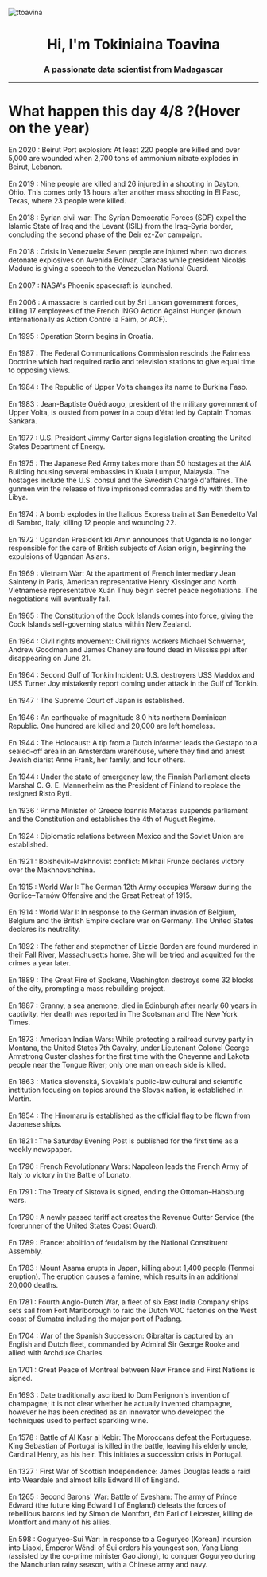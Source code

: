 
<p align="left"> <img src="https://komarev.com/ghpvc/?username=ttoavina&label=Profile%20views&color=0e75b6&style=flat" alt="ttoavina" /> </p>
<h1 align="center">Hi, I'm Tokiniaina Toavina</h1>
<h3 align="center">A passionate data scientist from Madagascar</h3>
    
<hr/>
<h1> What happen this day 4/8 ?(Hover on the year)</h1>

En 2020 : Beirut Port explosion: At least 220 people are killed and over 5,000 are wounded when 2,700 tons of ammonium nitrate explodes in Beirut, Lebanon.
<br/><br/>
En 2019 : Nine people are killed and 26 injured in a shooting in Dayton, Ohio. This comes only 13 hours after another mass shooting in El Paso, Texas, where 23 people were killed.
<br/><br/>
En 2018 : Syrian civil war: The Syrian Democratic Forces (SDF) expel the Islamic State of Iraq and the Levant (ISIL) from the Iraq–Syria border, concluding the second phase of the Deir ez-Zor campaign.
<br/><br/>
En 2018 : Crisis in Venezuela: Seven people are injured when two drones detonate explosives on Avenida Bolívar, Caracas while president Nicolás Maduro is giving a speech to the Venezuelan National Guard.
<br/><br/>
En 2007 : NASA's Phoenix spacecraft is launched.
<br/><br/>
En 2006 : A massacre is carried out by Sri Lankan government forces, killing 17 employees of the French INGO Action Against Hunger (known internationally as Action Contre la Faim, or ACF).
<br/><br/>
En 1995 : Operation Storm begins in Croatia.
<br/><br/>
En 1987 : The Federal Communications Commission rescinds the Fairness Doctrine which had required radio and television stations to give equal time to opposing views.
<br/><br/>
En 1984 : The Republic of Upper Volta changes its name to Burkina Faso.
<br/><br/>
En 1983 : Jean-Baptiste Ouédraogo, president of the military government of Upper Volta, is ousted from power in a coup d'état led by Captain Thomas Sankara.
<br/><br/>
En 1977 : U.S. President Jimmy Carter signs legislation creating the United States Department of Energy.
<br/><br/>
En 1975 : The Japanese Red Army takes more than 50 hostages at the AIA Building housing several embassies in Kuala Lumpur, Malaysia. The hostages include the U.S. consul and the Swedish Chargé d'affaires. The gunmen win the release of five imprisoned comrades and fly with them to Libya.
<br/><br/>
En 1974 : A bomb explodes in the Italicus Express train at San Benedetto Val di Sambro, Italy, killing 12 people and wounding 22.
<br/><br/>
En 1972 : Ugandan President Idi Amin announces that Uganda is no longer responsible for the care of British subjects of Asian origin, beginning the expulsions of Ugandan Asians.
<br/><br/>
En 1969 : Vietnam War: At the apartment of French intermediary Jean Sainteny in Paris, American representative Henry Kissinger and North Vietnamese representative Xuân Thuỷ begin secret peace negotiations. The negotiations will eventually fail.
<br/><br/>
En 1965 : The Constitution of the Cook Islands comes into force, giving the Cook Islands self-governing status within New Zealand.
<br/><br/>
En 1964 : Civil rights movement: Civil rights workers Michael Schwerner, Andrew Goodman and James Chaney are found dead in Mississippi after disappearing on June 21.
<br/><br/>
En 1964 : Second Gulf of Tonkin Incident: U.S. destroyers USS Maddox and USS Turner Joy mistakenly report coming under attack in the Gulf of Tonkin.
<br/><br/>
En 1947 : The Supreme Court of Japan is established.
<br/><br/>
En 1946 : An earthquake of magnitude 8.0 hits northern Dominican Republic. One hundred are killed and 20,000 are left homeless.
<br/><br/>
En 1944 : The Holocaust: A tip from a Dutch informer leads the Gestapo to a sealed-off area in an Amsterdam warehouse, where they find and arrest Jewish diarist Anne Frank, her family, and four others.
<br/><br/>
En 1944 : Under the state of emergency law, the Finnish Parliament elects Marshal C. G. E. Mannerheim as the President of Finland to replace the resigned Risto Ryti.
<br/><br/>
En 1936 : Prime Minister of Greece Ioannis Metaxas suspends parliament and the Constitution and establishes the 4th of August Regime.
<br/><br/>
En 1924 : Diplomatic relations between Mexico and the Soviet Union are established.
<br/><br/>
En 1921 : Bolshevik–Makhnovist conflict: Mikhail Frunze declares victory over the Makhnovshchina.
<br/><br/>
En 1915 : World War I: The German 12th Army occupies Warsaw during the Gorlice–Tarnów Offensive and the Great Retreat of 1915.
<br/><br/>
En 1914 : World War I: In response to the German invasion of Belgium, Belgium and the British Empire declare war on Germany. The United States declares its neutrality.
<br/><br/>
En 1892 : The father and stepmother of Lizzie Borden are found murdered in their Fall River, Massachusetts home. She will be tried and acquitted for the crimes a year later.
<br/><br/>
En 1889 : The Great Fire of Spokane, Washington destroys some 32 blocks of the city, prompting a mass rebuilding project.
<br/><br/>
En 1887 : Granny, a sea anemone, died in Edinburgh after nearly 60 years in captivity. Her death was reported in The Scotsman and The New York Times.
<br/><br/>
En 1873 : American Indian Wars: While protecting a railroad survey party in Montana, the United States 7th Cavalry, under Lieutenant Colonel George Armstrong Custer clashes for the first time with the Cheyenne and Lakota people near the Tongue River; only one man on each side is killed.
<br/><br/>
En 1863 : Matica slovenská, Slovakia's public-law cultural and scientific institution focusing on topics around the Slovak nation, is established in Martin.
<br/><br/>
En 1854 : The Hinomaru is established as the official flag to be flown from Japanese ships.
<br/><br/>
En 1821 : The Saturday Evening Post is published for the first time as a weekly newspaper.
<br/><br/>
En 1796 : French Revolutionary Wars: Napoleon leads the French Army of Italy to victory in the Battle of Lonato.
<br/><br/>
En 1791 : The Treaty of Sistova is signed, ending the Ottoman–Habsburg wars.
<br/><br/>
En 1790 : A newly passed tariff act creates the Revenue Cutter Service (the forerunner of the United States Coast Guard).
<br/><br/>
En 1789 : France: abolition of feudalism by the National Constituent Assembly.
<br/><br/>
En 1783 : Mount Asama erupts in Japan, killing about 1,400 people (Tenmei eruption). The eruption causes a famine, which results in an additional 20,000 deaths.
<br/><br/>
En 1781 : Fourth Anglo-Dutch War, a fleet of six East India Company ships sets sail from Fort Marlborough to raid the Dutch VOC factories on the West coast of Sumatra including the major port of Padang.
<br/><br/>
En 1704 : War of the Spanish Succession: Gibraltar is captured by an English and Dutch fleet, commanded by Admiral Sir George Rooke and allied with Archduke Charles.
<br/><br/>
En 1701 : Great Peace of Montreal between New France and First Nations is signed.
<br/><br/>
En 1693 : Date traditionally ascribed to Dom Perignon's invention of champagne; it is not clear whether he actually invented champagne, however he has been credited as an innovator who developed the techniques used to perfect sparkling wine.
<br/><br/>
En 1578 : Battle of Al Kasr al Kebir: The Moroccans defeat the Portuguese. King Sebastian of Portugal is killed in the battle, leaving his elderly uncle, Cardinal Henry, as his heir. This initiates a succession crisis in Portugal.
<br/><br/>
En 1327 : First War of Scottish Independence: James Douglas leads a raid into Weardale and almost kills Edward III of England.
<br/><br/>
En 1265 : Second Barons' War: Battle of Evesham: The army of Prince Edward (the future king Edward I of England) defeats the forces of rebellious barons led by Simon de Montfort, 6th Earl of Leicester, killing de Montfort and many of his allies.
<br/><br/>
En 598 : Goguryeo-Sui War: In response to a Goguryeo (Korean) incursion into Liaoxi, Emperor Wéndi of Sui orders his youngest son, Yang Liang (assisted by the co-prime minister Gao Jiong), to conquer Goguryeo during the Manchurian rainy season, with a Chinese army and navy.
<br/><br/>
